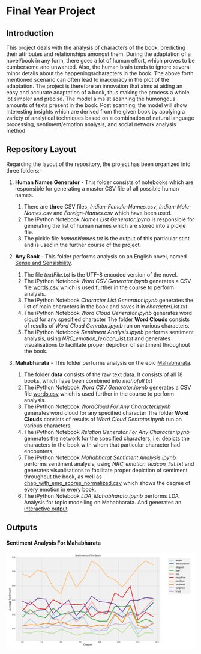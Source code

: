 # Final Year Project


## Introduction

 This project deals with the analysis of characters of the book, predicting their attributes and relationships amongst them. During the adaptation of a novel/book in any form, there goes a lot of human effort, which proves to be cumbersome and unwanted. Also, the human brain tends to ignore several minor details about the happenings/characters in the book. The above forth mentioned scenario can often lead to inaccuracy in the plot of the adaptation. The project is therefore an innovation that aims at aiding an easy and accurate adaptation of a book, thus making the process a whole lot simpler and precise. The model aims at scanning the humongous amounts of texts present in the book. Post scanning, the model will show interesting insights which are derived from the given book by applying a variety of analytical techniques based on a combination of natural language processing, sentiment/emotion analysis, and social network analysis method


## Repository Layout

Regarding the layout of the repository, the project has been organized into three folders:-

1. __Human Names Generator__ - This folder consists of notebooks which are responsible for generating a master CSV file of all possible human names.
 	1. There are __three__ CSV files, _Indian-Female-Names.csv_, _Indian-Male-Names.csv_ and _Foreign-Names.csv_ which have been used.
 	2. The iPython Notebook _Names List Generator.ipynb_ is responsible for generating the list of human names which are stored into a pickle file.
 	3. The pickle file _humanNames.txt_ is the output of this particular stint and is used in the further course of the project.

2. __Any Book__ - This folder performs analysis on an English novel, named [Sense and Sensisbility](http://www.gutenberg.org/cache/epub/161/pg161.txt). 
	1. The file _textFile.txt_ is the UTF-8 encoded version of the novel.
 	2. The iPython Notebook _Word CSV Generator.ipynb_ generates a CSV file [words.csv](https://drive.google.com/file/d/17Rk996NTGCyymD7XGR2HR3hnRyXB1yxo/view?usp=sharing) which is used further in the course to perform analysis.
	3. The iPython Notebook _Character List Generator.ipynb_ generates the list of main characters in the book and saves it in _characterList.txt_
	4. The iPython Notebook _Word Cloud Generator.ipynb_ generates word cloud for any specified character The folder __Word Clouds__ consists of results of _Word Cloud Genrator.ipynb_ run on various characters.
	5. The iPython Notebook _Sentiment Analysis.ipynb_ performs sentiment analysis, using _NRC_emotion_lexicon_list.txt_ and generates visualisations to facilitate proper depiction of sentiment throughout the book.
	

3. __Mahabharata__ - This folder performs analysis on the epic [Mahabharata](https://www.sacred-texts.com/hin/maha/index.htm).
	1. The folder __data__ consists of the raw text data. It consists of all 18 books, which have been combined into _mahafull.txt_
	2. The iPython Notebook _Word CSV Generator.ipynb_ generates a CSV file [words.csv](https://drive.google.com/file/d/1hDrhOs_PnIeS9Fg04-ODqqR5iCydZYNh/view?usp=sharing) which is used further in the course to perform analysis.
	3.  The iPython Notebook _WordCloud For Any Character.ipynb_ generates word cloud for any specified character The folder __Word Clouds__ consists of results of _Word Cloud Genrator.ipynb_ run on various characters.
	4.  The iPython Notebook _Relation Generator For Any Character.ipynb_ generates the network for the specified characters, i.e. depicts the characters in the book with whom that particular character had encounters.
	5.  The iPython Notebook _Mahabharat Sentiment Analysis.ipynb_ performs sentiment analysis, using _NRC_emotion_lexicon_list.txt_ and generates visualisations to facilitate proper depiction of sentiment throughout the book, as well as [chap_with_emo_scores_normalized.csv](https://github.com/cruzer3008/Final-Year-Project/blob/master/Mahabharata/chap_with_emo_scores_normalized.csv) which shows the degree of every emotion in every book.
	6.  The iPython Notebook _LDA_Mahabharata.ipynb_ performs LDA Analysis for topic modelling on Mahabharata. And generates an [interactive output](https://htmlpreview.github.io/?https://github.com/cruzer3008/Final-Year-Project/blob/master/Mahabharata/lda.html)

## Outputs

#### Sentiment Analysis For Mahabharata 

![Sentiment Analysis Mahabharata](https://github.com/cruzer3008/Final-Year-Project/blob/master/Results/Mahabharat%20Sentiment.png?raw=True)

